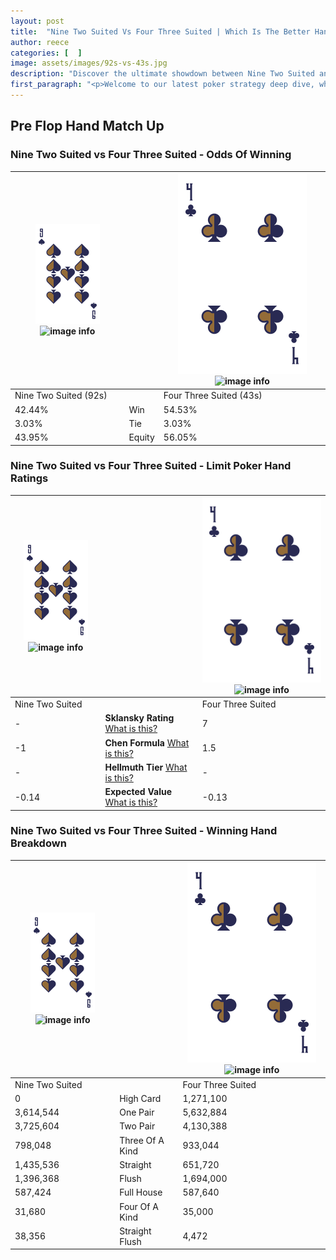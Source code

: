 ```yaml
---
layout: post
title:  "Nine Two Suited Vs Four Three Suited | Which Is The Better Hand In Poker? A Complete Guide"
author: reece
categories: [  ]
image: assets/images/92s-vs-43s.jpg
description: "Discover the ultimate showdown between Nine Two Suited and Four Three Suited in poker! Uncover the odds, strategies, and scenarios where one hand triumphs over the other. Get ready to up your poker game with this thrilling analysis."
first_paragraph: "<p>Welcome to our latest poker strategy deep dive, where we're pitting two distinct hands against each other in a high-stakes showdown: Nine Two Suited vs Four Three Suited.</p><p>In the dynamic world of poker, every decision counts, and knowing which hand holds the upper hand is key to your success at the table.</p><p>In this article, we'll dissect these two hands, explore the scenarios where one dominates the other, and equip you with the knowledge to make strategic choices that can tip the odds in your favor.</p><p>Get ready to unravel the intriguing dynamics of these poker hands and elevate your game to new heights.</p>"
---
```




[comment]: # (sp0)

## Pre Flop Hand Match Up

<div class="table hand-ratings" markdown="1"> 



### Nine Two Suited vs Four Three Suited - Odds Of Winning


    
| ![image info](assets/images/hand1/9.png) ![image info](assets/images/hand1/2s.png) |  | ![image info](assets/images/hand2/4.png) ![image info](assets/images/hand2/3s.png) |
| -------- | -------- | -------- |
| Nine Two Suited (92s) |  | Four Three Suited (43s) |
| 42.44% | Win | 54.53% |
| 3.03% | Tie | 3.03% |
| 43.95% | Equity | 56.05% |




[comment]: # (sp1)



### Nine Two Suited vs Four Three Suited - Limit Poker Hand Ratings


    
| ![image info](assets/images/hand1/9.png) ![image info](assets/images/hand1/2s.png) |  | ![image info](assets/images/hand2/4.png) ![image info](assets/images/hand2/3s.png) |
| -------- | -------- | -------- |
| Nine Two Suited |  | Four Three Suited |
| - | **Sklansky Rating** [What is this?](/sklansky-rating-explained) | 7 |
| -1 | **Chen Formula** [What is this?](/chen-formula-explained) | 1.5 |
| - | **Hellmuth Tier** [What is this?](/Hellmuth-tier-explained) | - |
| -0.14 | **Expected Value** [What is this?](/expected-value-explained) | -0.13 |




[comment]: # (sp2)



### Nine Two Suited vs Four Three Suited - Winning Hand Breakdown


    
| ![image info](assets/images/hand1/9.png) ![image info](assets/images/hand1/2s.png) |  | ![image info](assets/images/hand2/4.png) ![image info](assets/images/hand2/3s.png) |
| -------- | -------- | -------- |
| Nine Two Suited |  | Four Three Suited |
| 0 | High Card | 1,271,100 |
| 3,614,544 | One Pair | 5,632,884 |
| 3,725,604 | Two Pair | 4,130,388 |
| 798,048 | Three Of A Kind | 933,044 |
| 1,435,536 | Straight | 651,720 |
| 1,396,368 | Flush | 1,694,000 |
| 587,424 | Full House | 587,640 |
| 31,680 | Four Of A Kind | 35,000 |
| 38,356 | Straight Flush | 4,472 |




[comment]: # (sp3)



</div>

[comment]: # (sp4)



[comment]: # (sp5)

